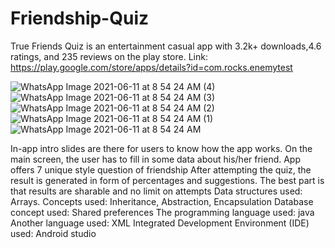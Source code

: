 # Friendship-Quiz
True Friends Quiz is an entertainment casual app with 3.2k+ downloads,4.6 ratings, and 235 reviews on the play store.
Link: https://play.google.com/store/apps/details?id=com.rocks.enemytest

![WhatsApp Image 2021-06-11 at 8 54 24 AM (4)](https://user-images.githubusercontent.com/66914544/121627089-5b42b100-ca94-11eb-8ac3-2f95051ed783.jpeg)
![WhatsApp Image 2021-06-11 at 8 54 24 AM (3)](https://user-images.githubusercontent.com/66914544/121627093-5c73de00-ca94-11eb-86bc-c72ed1621156.jpeg)
![WhatsApp Image 2021-06-11 at 8 54 24 AM (2)](https://user-images.githubusercontent.com/66914544/121627097-5d0c7480-ca94-11eb-9745-f94122f61d86.jpeg)
![WhatsApp Image 2021-06-11 at 8 54 24 AM (1)](https://user-images.githubusercontent.com/66914544/121627099-5d0c7480-ca94-11eb-9914-7507b5ca15d1.jpeg)
![WhatsApp Image 2021-06-11 at 8 54 24 AM](https://user-images.githubusercontent.com/66914544/121627102-5da50b00-ca94-11eb-8daa-a4aadb19bf7e.jpeg)


In-app intro slides are there for users to know how the app works.
On the main screen, the user has to fill in some data about his/her friend.
App offers 7 unique style question of friendship
After attempting the quiz, the result is generated in form of percentages and suggestions.
The best part is that results are sharable and no limit on attempts
Data structures used: Arrays. 
Concepts used: Inheritance, Abstraction, Encapsulation
Database concept used: Shared preferences
The programming language used: java
Another language used: XML
Integrated Development Environment (IDE) used: Android studio
 

 
